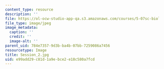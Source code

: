 ```yaml
---
content_type: resource
description: ''
file: https://ol-ocw-studio-app-qa.s3.amazonaws.com/courses/5-07sc-biological-chemistry-i-fall-2013/e99add29c81d1a9ebce2e18c580a7fcd_Session_2.jpg
file_type: image/jpeg
image_metadata:
  caption: ''
  credit: ''
  image-alt: ''
parent_uid: 784e7357-9d3b-ba4b-07bb-7259086a7456
resourcetype: Image
title: Session_2.jpg
uid: e99add29-c81d-1a9e-bce2-e18c580a7fcd
---
```


